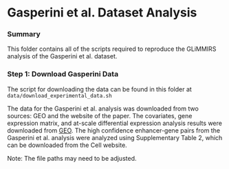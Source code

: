 # Gasperini et al. Dataset Analysis

### Summary
This folder contains all of the scripts required to reproduce the GLiMMIRS analysis of the Gasperini et al. dataset.

### Step 1: Download Gasperini Data
The script for downloading the data can be found in this folder at ```data/download_experimental_data.sh```

The data for the Gasperini et al. analysis was downloaded from two sources: GEO and the website of the paper. The covariates, gene expression matrix, and at-scale differential expression analysis results were downloaded from [GEO](https://www.ncbi.nlm.nih.gov/geo/query/acc.cgi?acc=GSE120861). The high confidence enhancer-gene pairs from the Gasperini et al. analysis were analyzed using Supplementary Table 2, which can be downloaded from the Cell website. 

Note: The file paths may need to be adjusted.
